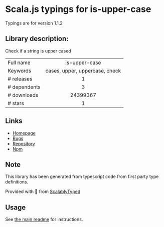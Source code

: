 
# Scala.js typings for is-upper-case

Typings are for version 1.1.2

## Library description:
Check if a string is upper cased

|                    |                 |
| ------------------ | :-------------: |
| Full name          | is-upper-case |
| Keywords           | cases, upper, uppercase, check |
| # releases         | 1 |
| # dependents       | 3 |
| # downloads        | 24399367 |
| # stars            | 1 |

## Links
- [Homepage](https://github.com/blakeembrey/is-upper-case)
- [Bugs](https://github.com/blakeembrey/is-upper-case/issues)
- [Repository](https://github.com/blakeembrey/is-upper-case)
- [Npm](https://www.npmjs.com/package/is-upper-case)
    


## Note
This library has been generated from typescript code from first party type definitions.

Provided with :purple_heart: from [ScalablyTyped](https://github.com/oyvindberg/ScalablyTyped)

## Usage
See [the main readme](../../readme.md) for instructions.



